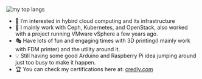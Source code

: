![my top langs](https://github-readme-stats.vercel.app/api/top-langs/?username=ZhaoKunqi&layout=compact&langs_count=8)
- 👀 I’m interested in hybird cloud computing and its infrastructure
- 🌱 I mainly work with Ceph, Kubernetes, and OpenStack, also worked with a project running VMware vSphere a few years ago. 
- 🎭 Have lots of fun and engaging times with 3D printing(I mainly work with FDM printer) and the utility around it.
- 💡 Still having some good Arduino and Raspberry Pi idea jumping around just too busy to make it happen.
- 🏆 You can check my certifications here at: [credly.com](https://www.credly.com/users/kunqi-zhao/badges)
